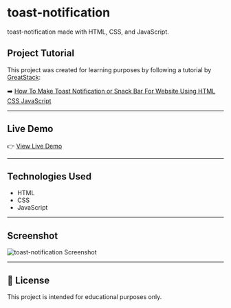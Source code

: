 # toast-notification

toast-notification made with HTML, CSS, and JavaScript.


##  Project Tutorial

This project was created for learning purposes by following a tutorial by [GreatStack](https://www.youtube.com/@GreatStackDev):

➡️ [How To Make Toast Notification or Snack Bar For Website Using HTML CSS JavaScript](https://www.youtube.com/watch?v=mkNITfM1gm8)

---

## Live Demo

👉 [View Live Demo](https://imileskiene.github.io/digitalclock/)  

---

## Technologies Used

- HTML
- CSS
- JavaScript

---

## Screenshot

![toast-notification Screenshot](dnotification.png)

---

## 📄 License

This project is intended for educational purposes only.